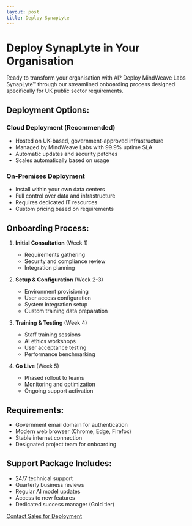 ```yaml
---
layout: post
title: Deploy SynapLyte
---
```


# Deploy SynapLyte in Your Organisation

Ready to transform your organisation with AI? Deploy MindWeave Labs SynapLyte™ through our streamlined onboarding process designed specifically for UK public sector requirements.

## Deployment Options:

### Cloud Deployment (Recommended)

- Hosted on UK-based, government-approved infrastructure
- Managed by MindWeave Labs with 99.9% uptime SLA
- Automatic updates and security patches
- Scales automatically based on usage

### On-Premises Deployment

- Install within your own data centers
- Full control over data and infrastructure
- Requires dedicated IT resources
- Custom pricing based on requirements

## Onboarding Process:

1. **Initial Consultation** (Week 1)
   - Requirements gathering
   - Security and compliance review
   - Integration planning

2. **Setup & Configuration** (Week 2-3)
   - Environment provisioning
   - User access configuration
   - System integration setup
   - Custom training data preparation

3. **Training & Testing** (Week 4)
   - Staff training sessions
   - AI ethics workshops
   - User acceptance testing
   - Performance benchmarking

4. **Go Live** (Week 5)
   - Phased rollout to teams
   - Monitoring and optimization
   - Ongoing support activation

## Requirements:

- Government email domain for authentication
- Modern web browser (Chrome, Edge, Firefox)
- Stable internet connection
- Designated project team for onboarding

## Support Package Includes:

- 24/7 technical support
- Quarterly business reviews
- Regular AI model updates
- Access to new features
- Dedicated success manager (Gold tier)

[Contact Sales for Deployment](#)
